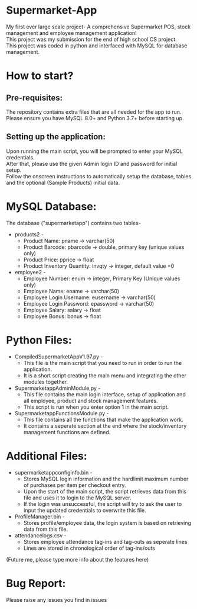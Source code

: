 # Supermarket-App
My first ever large scale project- A comprehensive Supermarket POS, stock management and employee management application! \
This project was my submission for the end of high school CS project. \
This project was coded in python and interfaced with MySQL for database management.
# How to start?
## Pre-requisites:
The repository contains extra files that are all needed for the app to run. \
Please ensure you have MySQL 8.0+ and Python 3.7+ before starting up. 
## Setting up the application:
Upon running the main script, you will be prompted to enter your MySQL credentials. \
After that, please use the given Admin login ID and password for initial setup. \
Follow the onscreen instructions to automatically setup the database, tables and the optional (Sample Products) initial data.  
# MySQL Database:
The database ("supermarketapp") contains two tables- 
* products2 - 
  * Product Name: pname -> varchar(50) 
  * Product Barcode: pbarcode -> double, primary key (unique values only) 
  * Product Price: pprice -> float 
  * Product Inventory Quantity: invqty -> integer, default value =0 
* employee2 - 
  * Employee Number: enum -> integer, Primary Key (Unique values only) 
  * Employee Name: ename -> varchar(50) 
  * Employee Login Username: eusername -> varchar(50) 
  * Employee Login Password: epassword -> varchar(50) 
  * Employee Salary: salary -> float 
  * Employee Bonus: bonus -> float
# Python Files:
* CompiledSupermarketAppV1.97.py -
  * This file is the main script that you need to run in order to run the application.
  * It is a short script creating the main menu and integrating the other modules together.
* SupermarketappAdminModule,py -
  * This file contains the main login interface, setup of application and all employee, product and stock management features.
  * This script is run when you enter option 1 in the main script.
* SupermarketappFunctionsModule.py -
  * This file contains all the functions that make the application work.
  * It contains a seperate section at the end where the stock/inventory management functions are defined.
# Additional Files:
* supermarketappconfiginfo.bin -
  * Stores MySQL login information and the hardlimit maximum number of purchases per item per checkout entry.
  * Upon the start of the main script, the script retrieves data from this file and uses it to login to the MySQL server.
  * If the login was unsuccessful, the script will try to ask the user to input the updated credentials to overwrite this file.
* ProfileManager.bin -
  * Stores profile/employee data, the login system is based on retrieving data from this file.
* attendancelogs.csv -
  * Stores employee attendance tag-ins and tag-outs as seperate lines
  * Lines are stored in chronological order of tag-ins/outs
 
(Future me, please type more info about the features here)
# Bug Report:
Please raise any issues you find in issues
